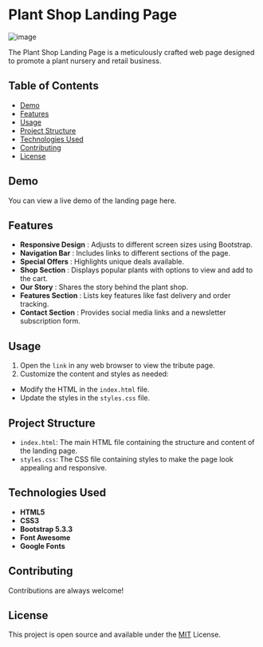 
#  Plant Shop Landing Page

![image](https://github.com/I-m-Sushmita/plant-shop-landing-page/assets/144529647/ad126ecc-3960-476e-9328-b7e26ec13e6e)


The Plant Shop Landing Page is a meticulously crafted web page designed to promote a plant nursery and retail business.



## Table of Contents
- [Demo](#demo)
- [Features](#features)
- [Usage](#usage)
- [Project Structure](#project-structure)
- [Technologies Used](#technologies-used)
- [Contributing](#contributing)
- [License](#license)
## Demo
You can view a live demo of the landing page here.
## Features
- **Responsive Design** : Adjusts to different screen sizes using Bootstrap.
- **Navigation Bar** : Includes links to different sections of the page.
- **Special Offers** : Highlights unique deals available.
- **Shop Section** : Displays popular plants with options to view and add to the cart.
- **Our Story** : Shares the story behind the plant shop.
- **Features Section** : Lists key features like fast delivery and order tracking.
- **Contact Section** : Provides social media links and a newsletter subscription form.

## Usage

  1. Open the  `link` in any web browser to view the tribute page.
2. Customize the content and styles as needed:

- Modify the HTML in the `index.html` file.
- Update the styles in the `styles.css` file.



## Project Structure
- `index.html`: The main HTML file containing the structure and content of the landing page.
- `styles.css`: The CSS file containing styles to make the page look appealing and responsive.



## Technologies Used

- **HTML5**
- **CSS3**
- **Bootstrap 5.3.3**
- **Font Awesome**
- **Google Fonts**

## Contributing

Contributions are always welcome!




## License

This project is open source and available under the   [MIT](https://choosealicense.com/licenses/mit/) License.


